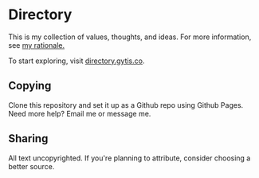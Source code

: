 # Directory

This is my collection of values, thoughts, and ideas. For more information, see [my rationale.](directory.gytis.co/home/work/directory/)

To start exploring, visit [directory.gytis.co](directory.gytis.co).

## Copying

Clone this repository and set it up as a Github repo using Github Pages. Need more help? Email me or message me.

## Sharing

All text uncopyrighted. If you're planning to attribute, consider choosing a better source.